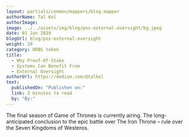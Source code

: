 ```yaml
---
layout: partials/common/mappers/blog-mapper
authorName: Tal Kol
authorImage:
image: ../../assets/img/blog/pos-external-oversight/bg.jpeg
date: 01 Jan 2019
blogUrl: blog/pos-external-oversight
weight: 20
category: ORBS token
title:
  - Why Proof-Of-Stake
  - Systems Can Benefit From
  - External Oversight
authorUrl: https://medium.com/@talkol
text:
  publishedOn: "Publishen on:"
  link: 3 minutes to read
  by: "By:"
---
```


The final season of Game of Thrones is currently airing. The long-anticipated conclusion to the epic battle over The Iron Throne – rule over the Seven Kingdoms of Westeros.
